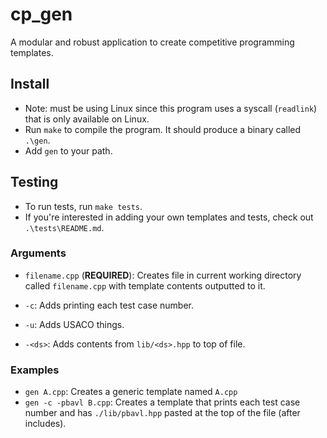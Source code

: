 # cp\_gen

A modular and robust application to create competitive programming templates.

## Install
* Note: must be using Linux since this program uses a syscall (`readlink`) that is only available on Linux.
* Run `make` to compile the program. It should produce a binary called `.\gen`. 
* Add `gen` to your path.

## Testing
* To run tests, run `make tests`.
* If you're interested in adding your own templates and tests, check out `.\tests\README.md`.

### Arguments
* `filename.cpp` (<b>REQUIRED</b>): Creates file in current working directory called `filename.cpp` with template contents outputted to it.

* `-c`: Adds printing each test case number.
* `-u`: Adds USACO things.
* `-<ds>`: Adds contents from `lib/<ds>.hpp` to top of file.

### Examples

* `gen A.cpp`: Creates a generic template named `A.cpp`
* `gen -c -pbavl B.cpp`: Creates a template that prints each test case number and has `./lib/pbavl.hpp` pasted at the top of the file (after includes).